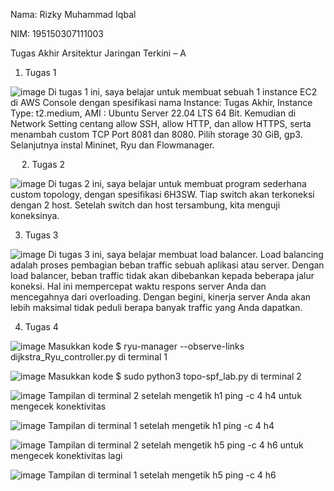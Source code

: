 Nama: Rizky Muhammad Iqbal

NIM: 195150307111003

Tugas Akhir Arsitektur Jaringan Terkini – A

1.	Tugas 1

 ![image](https://user-images.githubusercontent.com/100340362/172605155-3eb849a6-41cd-4c8d-96f0-771b10385112.png)
 Di tugas 1 ini, saya belajar untuk membuat sebuah 1 instance EC2 di AWS Console dengan spesifikasi nama Instance: Tugas Akhir, Instance Type: t2.medium, AMI : Ubuntu Server 22.04 LTS 64 Bit. Kemudian di Network Setting centang allow SSH, allow HTTP, dan allow HTTPS, serta menambah custom TCP Port 8081 dan 8080. Pilih storage 30 GiB, gp3. Selanjutnya instal Mininet, Ryu dan Flowmanager.

 
2.	Tugas 2

 ![image](https://user-images.githubusercontent.com/100340362/172605301-72a1ac45-a5b9-4d1c-8e4e-c14f464d7144.png)
 Di tugas 2 ini, saya belajar untuk membuat program sederhana custom topology, dengan spesifikasi 6H3SW. Tiap switch akan terkoneksi dengan 2 host. Setelah switch dan host tersambung, kita menguji koneksinya.

3.	Tugas 3

 ![image](https://user-images.githubusercontent.com/100340362/172605387-4d02a481-9b21-4f79-ae27-88d530d169df.png)
 Di tugas 3 ini, saya belajar membuat load balancer. Load balancing adalah proses pembagian beban traffic sebuah aplikasi atau server. Dengan load balancer, beban traffic tidak akan dibebankan kepada beberapa jalur koneksi. Hal ini mempercepat waktu respons server Anda dan mencegahnya dari overloading. Dengan begini, kinerja server Anda akan lebih maksimal tidak peduli berapa banyak traffic yang Anda dapatkan.

4.	Tugas 4

 ![image](https://user-images.githubusercontent.com/100340362/172605480-b2724d83-d8b8-49d7-b816-f9390e182646.png)
 Masukkan kode $ ryu-manager --observe-links dijkstra_Ryu_controller.py di terminal 1

 ![image](https://user-images.githubusercontent.com/100340362/172605570-b4c191aa-1f78-40bf-af83-bb5b0a6c12de.png )
 Masukkan kode $ sudo python3 topo-spf_lab.py di terminal 2

 ![image](https://user-images.githubusercontent.com/100340362/172605617-982c8aec-0d30-4732-a3b4-620b12cfb2e9.png)
 Tampilan di terminal 2 setelah mengetik h1 ping -c 4 h4 untuk mengecek konektivitas

 ![image](https://user-images.githubusercontent.com/100340362/172605678-a126f970-78f9-4f18-89e3-ee4820f8098e.png)
 Tampilan di terminal 1 setelah mengetik h1 ping -c 4 h4

 ![image](https://user-images.githubusercontent.com/100340362/172605732-72f11c2e-7df2-4637-8413-1f8fb531edaa.png)
 Tampilan di terminal 2 setelah mengetik h5 ping -c 4 h6 untuk mengecek konektivitas lagi

 ![image](https://user-images.githubusercontent.com/100340362/172605757-46b0b3a0-ee07-4733-9125-0237f9c8376c.png)
 Tampilan di terminal 1 setelah mengetik h5 ping -c 4 h6


